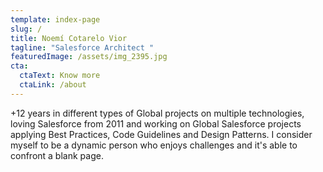 ```yaml
---
template: index-page
slug: /
title: Noemí Cotarelo Vior
tagline: "Salesforce Architect "
featuredImage: /assets/img_2395.jpg
cta:
  ctaText: Know more
  ctaLink: /about
---
```

+12 years in different types of Global projects on multiple technologies, loving Salesforce from 2011 and working on Global Salesforce projects applying Best Practices, Code Guidelines and Design Patterns. I consider myself to be a dynamic person who enjoys challenges and it's able to confront a blank page.